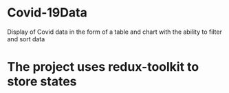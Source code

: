 # Covid-19Data
Display of Covid data in the form of a table and chart with the ability to filter and sort data
# The project uses redux-toolkit to store states
